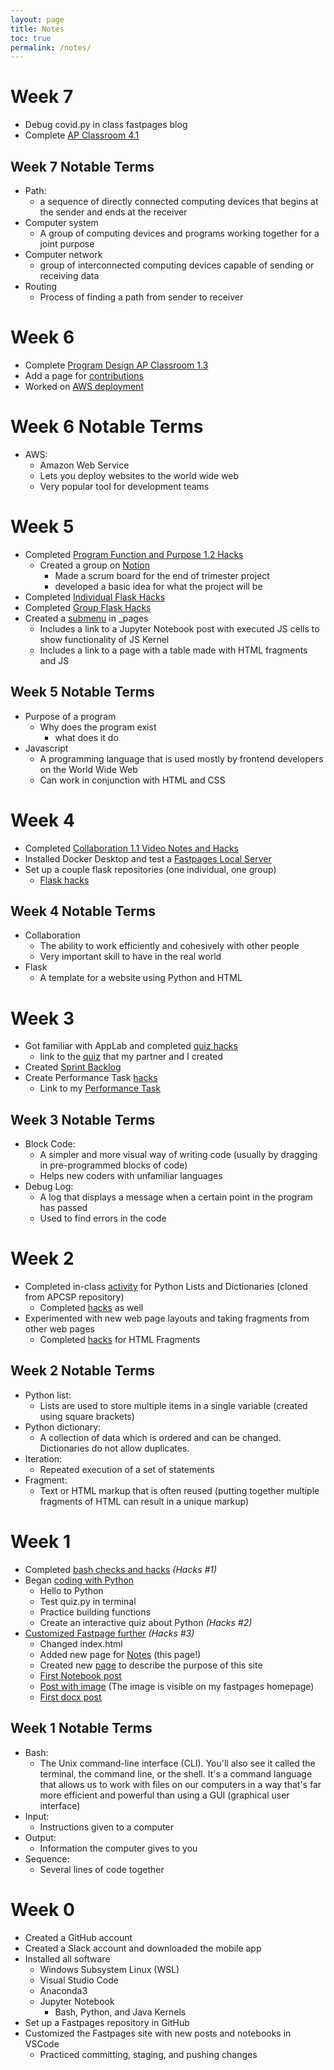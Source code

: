 ```yaml
---
layout: page
title: Notes
toc: true
permalink: /notes/
---
```


# Week 7

- Debug covid.py in class fastpages blog
- Complete [AP Classroom 4.1](https://azeem-khan1.github.io/fastpages-project/hacks/theinternet_4-1)

## Week 7 Notable Terms

- Path:
  - a sequence of directly connected computing devices that begins at the sender and ends at the receiver
- Computer system
  - A group of computing devices and programs working together for a joint purpose
- Computer network
  - group of interconnected computing devices capable of sending or receiving data
- Routing
  - Process of finding a path from sender to receiver

# Week 6

- Complete [Program Design AP Classroom 1.3](https://azeem-khan1.github.io/fastpages-project/hacks/programdesign_1-3)
- Add a page for [contributions](https://azeem-khan1.github.io/fastpages-project/contributions)
- Worked on [AWS deployment](https://azeem-khan1.github.io/fastpages-project/hacks/awsdeployment)

# Week 6 Notable Terms

- AWS:
  - Amazon Web Service
  - Lets you deploy websites to the world wide web
  - Very popular tool for development teams

# Week 5

- Completed [Program Function and Purpose 1.2 Hacks](https://azeem-khan1.github.io/fastpages-project/hacks/programfunctionandpurpose_1-2)
  - Created a group on [Notion](https://www.notion.so/)
    - Made a scrum board for the end of trimester project
    - developed a basic idea for what the project will be
- Completed [Individual Flask Hacks](https://azeem-khan1.github.io/fastpages-project/hacks/week5flaskhacks)
- Completed [Group Flask Hacks](https://azeem-khan1.github.io/fastpages-project/hacks/week5groupflaskhacks)
- Created a [submenu]({{site.baseurl}}/submenu) in \_pages
  - Includes a link to a Jupyter Notebook post with executed JS cells to show functionality of JS Kernel
  - Includes a link to a page with a table made with HTML fragments and JS

## Week 5 Notable Terms

- Purpose of a program
  - Why does the program exist
    - what does it do
- Javascript
  - A programming language that is used mostly by frontend developers on the World Wide Web
  - Can work in conjunction with HTML and CSS

# Week 4

- Completed [Collaboration 1.1 Video Notes and Hacks](https://azeem-khan1.github.io/fastpages-project/hacks/collaboration_1-1)
- Installed Docker Desktop and test a [Fastpages Local Server](https://azeem-khan1.github.io/fastpages-project/hacks/fastpageslocalserver)
- Set up a couple flask repositories (one individual, one group)
  - [Flask hacks](http://localhost:4000/fastpages-project/hacks/flaskhacks)

## Week 4 Notable Terms

- Collaboration
  - The ability to work efficiently and cohesively with other people
  - Very important skill to have in the real world
- Flask
  - A template for a website using Python and HTML

# Week 3

- Got familiar with AppLab and completed [quiz hacks](https://azeem-khan1.github.io/fastpages-project/hacks/applab_quiz)
  - link to the [quiz](https://studio.code.org/projects/applab/--lWSXIASPrNfBPcrQvILzJ2xavbndxXWCYvtsrp24I) that my partner and I created
- Created [Sprint Backlog](https://azeem-khan1.github.io/fastpages-project/sprintbacklog/)
- Create Performance Task [hacks](https://azeem-khan1.github.io/fastpages-project/hacks/Create_Performance_Task)
  - Link to my [Performance Task](https://studio.code.org/projects/applab/h3hA8Qkx_rMF5kAi65xjePKOq6U5V-0_m-8bFrAyG9w)

## Week 3 Notable Terms

- Block Code:
  - A simpler and more visual way of writing code (usually by dragging in pre-programmed blocks of code)
  - Helps new coders with unfamiliar languages
- Debug Log:
  - A log that displays a message when a certain point in the program has passed
  - Used to find errors in the code

# Week 2

- Completed in-class [activity](https://azeem-khan1.github.io/fastpages-project/hacks/python_lists) for Python Lists and Dictionaries (cloned from APCSP repository)
  - Completed [hacks](https://azeem-khan1.github.io/fastpages-project/hacks/python_lists#Hacks) as well
- Experimented with new web page layouts and taking fragments from other web pages
  - Completed [hacks](https://azeem-khan1.github.io/fastpages-project/hacks/HTML_fragments) for HTML Fragments

## Week 2 Notable Terms

- Python list:
  - Lists are used to store multiple items in a single variable (created using square brackets)
- Python dictionary:
  - A collection of data which is ordered and can be changed. Dictionaries do not allow duplicates.
- Iteration:
  - Repeated execution of a set of statements
- Fragment:
  - Text or HTML markup that is often reused (putting together multiple fragments of HTML can result in a unique markup)

# Week 1

- Completed [bash checks and hacks](https://azeem-khan1.github.io/fastpages-project/hacks/bashhacks) _(Hacks #1)_
- Began [coding with Python](https://azeem-khan1.github.io/fastpages-project/hacks/anatomyofpython)
  - Hello to Python
  - Test quiz.py in terminal
  - Practice building functions
  - Create an interactive quiz about Python _(Hacks #2)_
- [Customized Fastpage further](https://azeem-khan1.github.io/fastpages-project/hacks/fastpageshacks) _(Hacks #3)_
  - Changed index.html
  - Added new page for [Notes](https://azeem-khan1.github.io/fastpages-project/notes/) (this page!)
  - Created new [page](https://azeem-khan1.github.io/fastpages-project/purpose/) to describe the purpose of this site
  - [First Notebook post](https://azeem-khan1.github.io/fastpages-project/jupyter/2022/08/20/JupyterNotebookTest.html)
  - [Post with image](https://azeem-khan1.github.io/fastpages-project/markdown/2022/08/21/test-markdown-post.html) (The image is visible on my fastpages homepage)
  - [First docx post](https://azeem-khan1.github.io/fastpages-project/2022/08/26/firstworddoc.html)

## Week 1 Notable Terms

- Bash:
  - The Unix command-line interface (CLI). You'll also see it called the terminal, the command line, or the shell. It's a command language that allows us to work with files on our computers in a way that's far more efficient and powerful than using a GUI (graphical user interface)
- Input:
  - Instructions given to a computer
- Output:
  - Information the computer gives to you
- Sequence:
  - Several lines of code together

# Week 0

- Created a GitHub account
- Created a Slack account and downloaded the mobile app
- Installed all software
  - Windows Subsystem Linux (WSL)
  - Visual Studio Code
  - Anaconda3
  - Jupyter Notebook
    - Bash, Python, and Java Kernels
- Set up a Fastpages repository in GitHub
- Customized the Fastpages site with new posts and notebooks in VSCode
  - Practiced committing, staging, and pushing changes
